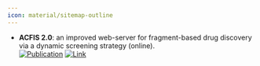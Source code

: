 ```yaml
---
icon: material/sitemap-outline
---
```


- **ACFIS 2.0**: an improved web-server for fragment-based drug discovery via a dynamic screening strategy (online).  
	[![Publication](https://img.shields.io/badge/Publication-Citations:11-blue?style=for-the-badge&logo=bookstack)](https://doi.org/10.1093%2Fnar%2Fgkad348) [![Link](https://img.shields.io/badge/Link-offline-red?style=for-the-badge&logo=xamarin&logoColor=red)](http://chemyang.ccnu.edu.cn/ccb/server/ACFIS2/) 
